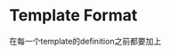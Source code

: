 # Template Format

在每一个template的definition之前都要加上<template T>

NOTE: Type必须要是一模一样如果是reference

# Function

在叫function的时候可以不需要<specifier>
```
<template T>
T square(T src) return src * src;

呼出方式1：
square(5);
呼出方式2：
square<int>(5);
```
# Class

与Funtion一样,但是一定要<specifier>每一个！！！！！！！
```
 Class <int>obj
```

member funtion在class外部定义的时候也要<specifier>
```
<template T>
Class<T> Class::hhhh(Class<T> src)
```

# Iterator
Iterator 是stdlib里面的algorithm和container的过渡器，如果没有template我们每一种structure都要一个algorithm function

这样会占用很多空间。但是在lib里面自带的algorithm又不知user会创建什么样的structure所有就想出了双重template

algorithm ---- Iterator ---- container

Iterator本身是个pointer可以有很多操作

# aotu
aotu会自己check这个是啥type

# Pair

Pair是一个struct有两个member

我们可以直接用pair->first来做
